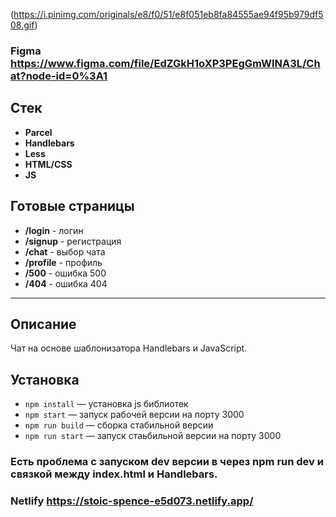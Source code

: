 
(https://i.pinimg.com/originals/e8/f0/51/e8f051eb8fa84555ae94f95b979df508.gif)
### Figma https://www.figma.com/file/EdZGkH1oXP3PEgGmWlNA3L/Chat?node-id=0%3A1

## Стек
* **Parcel**
* **Handlebars**
* **Less**
* **HTML/CSS**
* **JS**

## Готовые страницы
* **/login** - логин
* **/signup** - регистрация
* **/chat** - выбор чата
* **/profile** - профиль
* **/500** - ошибка 500
* **/404** - ошибка 404

---
## Описание

Чат на основе шаблонизатора Handlebars и JavaScript.
## Установка

- `npm install` — установка js библиотек
- `npm start` — запуск рабочей версии на порту 3000
- `npm run build` — сборка стабильной версии
- `npm run start` — запуск стаьбильной версии на порту 3000

###  Есть проблема с запуском dev версии в через npm run dev и связкой между index.html и Handlebars.
### Netlify https://stoic-spence-e5d073.netlify.app/